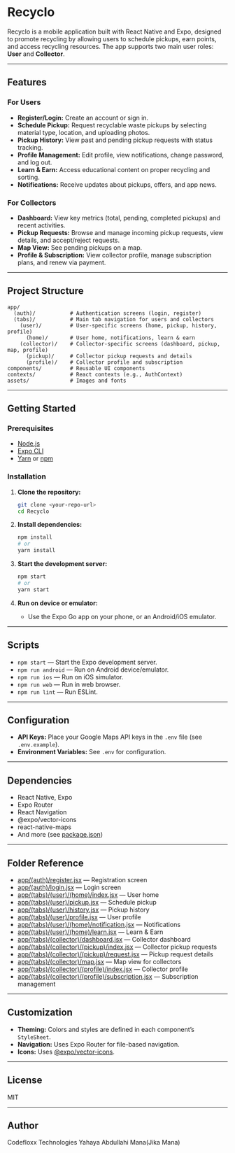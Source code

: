 # Recyclo

Recyclo is a mobile application built with React Native and Expo, designed to promote recycling by allowing users to schedule pickups, earn points, and access recycling resources. The app supports two main user roles: **User** and **Collector**.

---

## Features

### For Users

- **Register/Login:** Create an account or sign in.
- **Schedule Pickup:** Request recyclable waste pickups by selecting material type, location, and uploading photos.
- **Pickup History:** View past and pending pickup requests with status tracking.
- **Profile Management:** Edit profile, view notifications, change password, and log out.
- **Learn & Earn:** Access educational content on proper recycling and sorting.
- **Notifications:** Receive updates about pickups, offers, and app news.

### For Collectors

- **Dashboard:** View key metrics (total, pending, completed pickups) and recent activities.
- **Pickup Requests:** Browse and manage incoming pickup requests, view details, and accept/reject requests.
- **Map View:** See pending pickups on a map.
- **Profile & Subscription:** View collector profile, manage subscription plans, and renew via payment.

---

## Project Structure

```
app/
  (auth)/           # Authentication screens (login, register)
  (tabs)/           # Main tab navigation for users and collectors
    (user)/         # User-specific screens (home, pickup, history, profile)
      (home)/       # User home, notifications, learn & earn
    (collector)/    # Collector-specific screens (dashboard, pickup, map, profile)
      (pickup)/     # Collector pickup requests and details
      (profile)/    # Collector profile and subscription
components/         # Reusable UI components
contexts/           # React contexts (e.g., AuthContext)
assets/             # Images and fonts
```

---

## Getting Started

### Prerequisites

- [Node.js](https://nodejs.org/)
- [Expo CLI](https://docs.expo.dev/get-started/installation/)
- [Yarn](https://classic.yarnpkg.com/) or [npm](https://www.npmjs.com/)

### Installation

1. **Clone the repository:**

   ```sh
   git clone <your-repo-url>
   cd Recyclo
   ```

2. **Install dependencies:**

   ```sh
   npm install
   # or
   yarn install
   ```

3. **Start the development server:**

   ```sh
   npm start
   # or
   yarn start
   ```

4. **Run on device or emulator:**
   - Use the Expo Go app on your phone, or an Android/iOS emulator.

---

## Scripts

- `npm start` — Start the Expo development server.
- `npm run android` — Run on Android device/emulator.
- `npm run ios` — Run on iOS simulator.
- `npm run web` — Run in web browser.
- `npm run lint` — Run ESLint.

---

## Configuration

- **API Keys:** Place your Google Maps API keys in the `.env` file (see `.env.example`).
- **Environment Variables:** See `.env` for configuration.

---

## Dependencies

- React Native, Expo
- Expo Router
- React Navigation
- @expo/vector-icons
- react-native-maps
- And more (see [package.json](package.json))

---

## Folder Reference

- [app/(auth)/register.jsx](<app/(auth)/register.jsx>) — Registration screen
- [app/(auth)/login.jsx](<app/(auth)/login.jsx>) — Login screen
- [app/(tabs)/(user)/(home)/index.jsx](<app/(tabs)/(user)/(home)/index.jsx>) — User home
- [app/(tabs)/(user)/pickup.jsx](<app/(tabs)/(user)/pickup.jsx>) — Schedule pickup
- [app/(tabs)/(user)/history.jsx](<app/(tabs)/(user)/history.jsx>) — Pickup history
- [app/(tabs)/(user)/profile.jsx](<app/(tabs)/(user)/profile.jsx>) — User profile
- [app/(tabs)/(user)/(home)/notification.jsx](<app/(tabs)/(user)/(home)/notification.jsx>) — Notifications
- [app/(tabs)/(user)/(home)/learn.jsx](<app/(tabs)/(user)/(home)/learn.jsx>) — Learn & Earn
- [app/(tabs)/(collector)/dashboard.jsx](<app/(tabs)/(collector)/dashboard.jsx>) — Collector dashboard
- [app/(tabs)/(collector)/(pickup)/index.jsx](<app/(tabs)/(collector)/(pickup)/index.jsx>) — Collector pickup requests
- [app/(tabs)/(collector)/(pickup)/request.jsx](<app/(tabs)/(collector)/(pickup)/request.jsx>) — Pickup request details
- [app/(tabs)/(collector)/map.jsx](<app/(tabs)/(collector)/map.jsx>) — Map view for collectors
- [app/(tabs)/(collector)/(profile)/index.jsx](<app/(tabs)/(collector)/(profile)/index.jsx>) — Collector profile
- [app/(tabs)/(collector)/(profile)/subscription.jsx](<app/(tabs)/(collector)/(profile)/subscription.jsx>) — Subscription management

---

## Customization

- **Theming:** Colors and styles are defined in each component’s `StyleSheet`.
- **Navigation:** Uses Expo Router for file-based navigation.
- **Icons:** Uses [@expo/vector-icons](https://docs.expo.dev/guides/icons/).

---

## License

MIT

---

## Author

Codefloxx Technologies
Yahaya Abdullahi Mana(Jika Mana)
